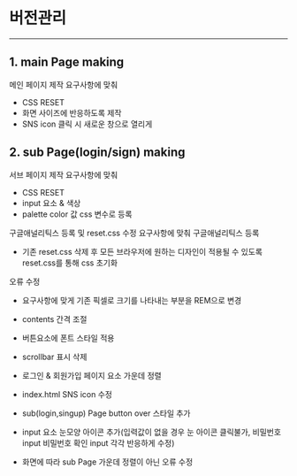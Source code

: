 # 버전관리
---
## 1. main Page making
메인 페이지 제작 
요구사항에 맞춰 
- CSS RESET 
- 화면 사이즈에 반응하도록 제작
- SNS icon 클릭 시 새로운 창으로 열리게

## 2. sub Page(login/sign) making
서브 페이지 제작
요구사항에 맞춰
- CSS RESET
- input 요소 & 색상
- palette color 값 css 변수로 등록

구글애널리틱스 등록 및 reset.css 수정
요구사항에 맞춰 구글애널리틱스 등록
- 기존 reset.css 삭제 후 모든 브라우저에 원하는 디자인이 적용될 수 있도록 reset.css를 통해 css 초기화

오류 수정
- 요구사항에 맞게 기존 픽셀로 크기를 나타내는 부분을 REM으로 변경
- contents 간격 조절
- 버튼요소에 폰트 스타일 적용
- scrollbar 표시 삭제
- 로그인 & 회원가입 페이지 요소 가운데 정렬
- index.html SNS icon 수정
- sub(login,singup) Page button over 스타일 추가

- input 요소 눈모양 아이콘 추가(입력값이 없을 경우 눈 아이콘 클릭불가, 비밀번호 input 비밀번호 확인 input 각각 반응하게 수정)
- 화면에 따라 sub Page 가운데 정렬이 아닌 오류 수정